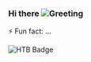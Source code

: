 ### Hi there ![Greeting](https://raw.githubusercontent.com/MartinHeinz/MartinHeinz/master/wave.gif)

⚡ Fun fact: ...

![HTB Badge](http://www.hackthebox.eu/badge/image/176949)

<!--
**ndanilo/ndanilo** is a ✨ _special_ ✨ repository because its `README.md` (this file) appears on your GitHub profile.

Here are some ideas to get you started:

- 🔭 I’m currently working on ...
- 🌱 I’m currently learning ...
- 👯 I’m looking to collaborate on ...
- 🤔 I’m looking for help with ...
- 💬 Ask me about ...
- 📫 How to reach me: ...
- 😄 Pronouns: ...
- ⚡ Fun fact: ...
-->
